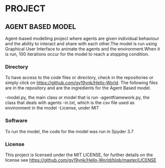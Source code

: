 # PROJECT  
## AGENT BASED MODEL
Agent-based modelling project where agents are given individual behaviour and the ability to interact and share with each other.The model is run using Graphical User Interface to animate the agents and the environment.When it is run, 100 iterations occur for the model to reach a stopping condition.

### Directory
To have access to the code files or directory, check in the repositories or simply click on https://github.com/gy19ynk/Hello-World. The following files are in the repository and are the ingredients for the Agent Based model.

-model.py, the main class or model that is run 
-agentframework.py, the class that deals with agents
-in.txt, which is the csv file used as environment in the model
-License, under MIT

### Software
To run the model, the code for the model was run in Spyder 3.7 


### License
This project is licensed under the MIT LICENSE, for further details on the license see https://github.com/gy19ynk/Hello-World/blob/master/LICENSE

